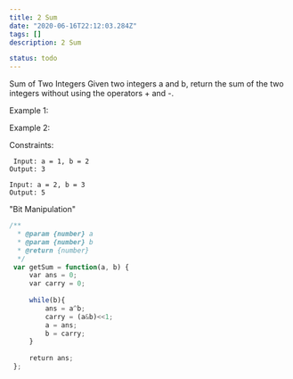 ```yaml
---
title: 2 Sum
date: "2020-06-16T22:12:03.284Z"
tags: []
description: 2 Sum

status: todo
---
```


Sum of Two Integers
Given two integers a and b, return the sum of the two integers without using the operators + and -.



Example 1:

Example 2:



Constraints:

```
 Input: a = 1, b = 2
Output: 3

```

```
Input: a = 2, b = 3
Output: 5

```

"Bit Manipulation"

```javascript
/**
  * @param {number} a
  * @param {number} b
  * @return {number}
  */
 var getSum = function(a, b) {
     var ans = 0;
     var carry = 0;
     
     while(b){
         ans = a^b;
         carry = (a&b)<<1;
         a = ans;
         b = carry;
     }
     
     return ans;
 };
 ​
```

